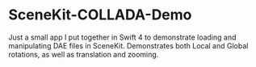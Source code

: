 # SceneKit-COLLADA-Demo
Just a small app I put together in Swift 4 to demonstrate loading and manipulating DAE files in SceneKit. Demonstrates both Local and Global rotations, as well as translation and zooming.
